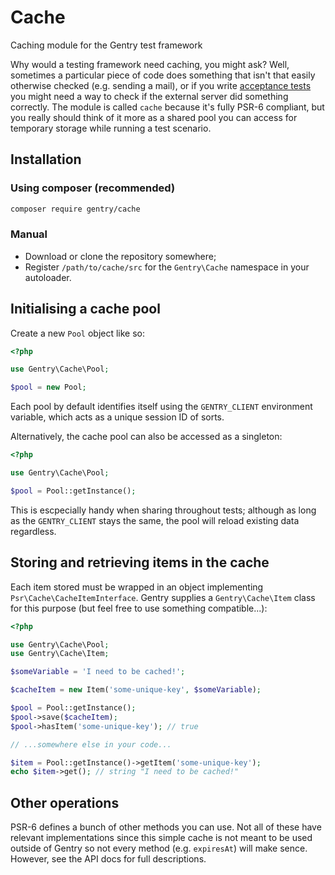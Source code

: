 # Cache
Caching module for the Gentry test framework

Why would a testing framework need caching, you might ask? Well, sometimes a
particular piece of code does something that isn't that easily otherwise checked
(e.g. sending a mail), or if you write
[acceptance tests](http://gentry.monomelodies.nl/acceptance) you might need a
way to check if the external server did something correctly. The module is
called `cache` because it's fully PSR-6 compliant, but you really should think
of it more as a shared pool you can access for temporary storage while running
a test scenario.

## Installation

### Using composer (recommended)
```bash
composer require gentry/cache
```

### Manual
- Download or clone the repository somewhere;
- Register `/path/to/cache/src` for the `Gentry\Cache` namespace in your
  autoloader.

## Initialising a cache pool
Create a new `Pool` object like so:

```php
<?php

use Gentry\Cache\Pool;

$pool = new Pool;

```

Each pool by default identifies itself using the `GENTRY_CLIENT` environment
variable, which acts as a unique session ID of sorts.

Alternatively, the cache pool can also be accessed as a singleton:

```php
<?php

use Gentry\Cache\Pool;

$pool = Pool::getInstance();

```

This is escpecially handy when sharing throughout tests; although as long as the
`GENTRY_CLIENT` stays the same, the pool will reload existing data regardless.

## Storing and retrieving items in the cache
Each item stored must be wrapped in an object implementing
`Psr\Cache\CacheItemInterface`. Gentry supplies a `Gentry\Cache\Item` class for
this purpose (but feel free to use something compatible...):

```php
<?php

use Gentry\Cache\Pool;
use Gentry\Cache\Item;

$someVariable = 'I need to be cached!';

$cacheItem = new Item('some-unique-key', $someVariable);

$pool = Pool::getInstance();
$pool->save($cacheItem);
$pool->hasItem('some-unique-key'); // true

// ...somewhere else in your code...

$item = Pool::getInstance()->getItem('some-unique-key');
echo $item->get(); // string "I need to be cached!"

```

## Other operations
PSR-6 defines a bunch of other methods you can use. Not all of these have
relevant implementations since this simple cache is not meant to be used outside
of Gentry so not every method (e.g. `expiresAt`) will make sence. However, see
the API docs for full descriptions.

